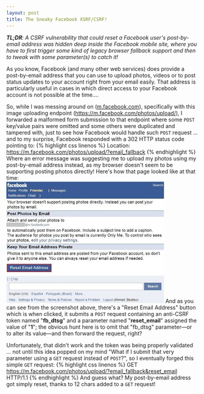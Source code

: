 ```yaml
---
layout: post
title: The Sneaky Facebook XSRF/CSRF!
---
```

_**TL;DR**: A CSRF vulnerability that could reset a Facebook user's post-by-email address was hidden deep inside the Facebook mobile site, where you have to first trigger some kind of legacy browser fallback support and then to tweak with some parameter(s) to catch it!_

As you know, Facebook (and many other web services) does provide a post-by-email address that you can use to upload photos, videos or to post status updates to your account right from your email easily. That address is particularly useful in cases in which direct access to your Facebook account is not possible at the time....

So, while I was messing around on (<a href="https://m.facebook.com" target="_blank">m.facebook.com</a>), specifically with this image uploading endpoint (<a href="https://m.facebook.com/photos/upload/" target="">https://m.facebook.com/photos/upload/</a>), I forwarded a malformed form submission to that endpoint where some `POST` key/value pairs were omitted and some others were duplicated and tampered with, just to see how Facebook would handle such `POST` request ... and to my surprise, Facebook responded with a 302 HTTP status code pointing to:
{% highlight css linenos %}
Location: https://m.facebook.com/photos/upload/?email_fallback
{% endhighlight %}
Where an error message was suggesting me to upload my photos using my post-by-email address instead, as my browser doesn't seem to be supporting posting photos directly! Here's how that page looked like at that time:
<br>
<a href="/images/FB-XSRF.jpg" target="_blank"><img class="innerImg" src="/images/FBXSRF-thumb.jpg" alt="fallback"></a>
And as you can see from the screenshot above, there's a "Reset Email Address" button which is when clicked, it submits a `POST` request containing an anti-CSRF token named "__fb\_dtsg__" and a parameter named "__reset\_email__" assigned the value of "__1__"; the obvious hunt here is to omit that "fb\_dtsg" parameter—or to alter its value—and then forward the request, right? 

Unfortunately, that didn't work and the token was being properly validated ... not until this idea popped on my mind "What if I submit that very parameter using a `GET` request instead of `POST`?", so I eventually forged this simple `GET` request:
{% highlight css linenos %}
GET https://m.facebook.com/photos/upload/?email_fallback&reset_email HTTP/1.1
{% endhighlight %}
And guess what? My post-by-email address got simply reset, thanks to 12 chars added to a `GET` request!
